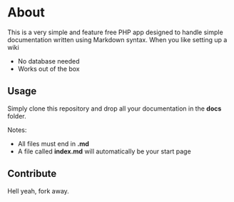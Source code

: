 About
===== 

This is a very simple and feature free PHP app designed to handle simple documentation written using Markdown syntax.
When you like setting up a wiki 

* No database needed
* Works out of the box


Usage
-----

Simply clone this repository and drop all your documentation in the **docs** folder.

Notes:

* All files must end in **.md**
* A file called **index.md** will automatically be your start page


Contribute
----------

Hell yeah, fork away.


